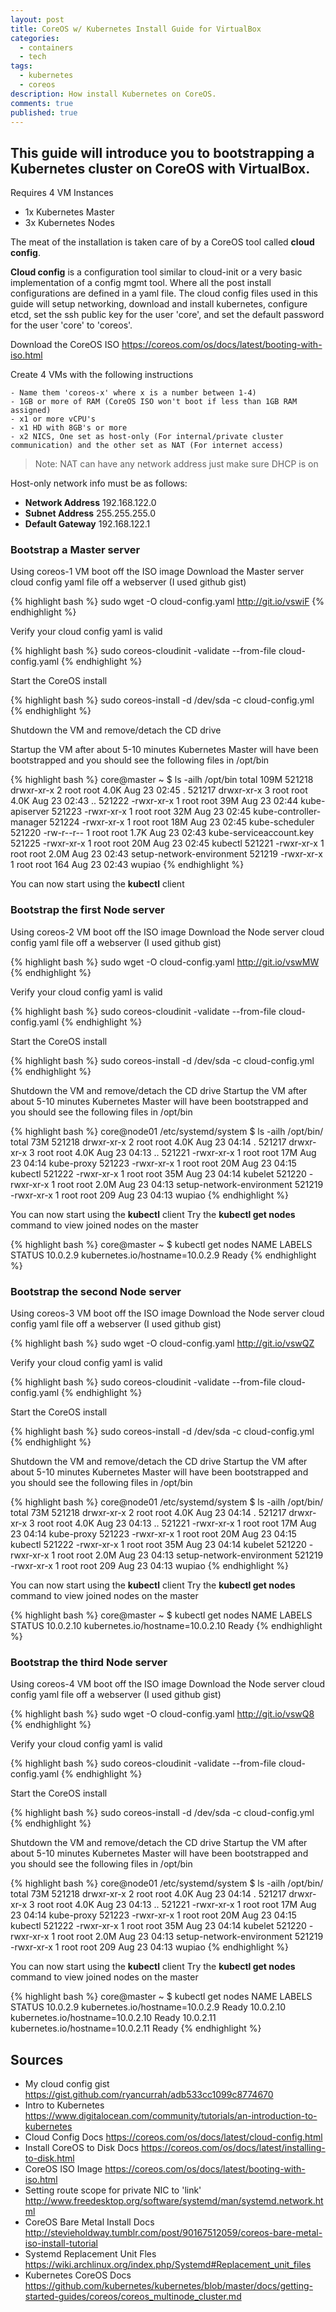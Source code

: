 ```yaml
---
layout: post
title: CoreOS w/ Kubernetes Install Guide for VirtualBox
categories: 
  - containers
  - tech
tags: 
  - kubernetes
  - coreos
description: How install Kubernetes on CoreOS.
comments: true
published: true
---
```




## This guide will introduce you to bootstrapping a Kubernetes cluster on CoreOS with VirtualBox.

Requires 4 VM Instances

- 1x Kubernetes Master
- 3x Kubernetes Nodes

The meat of the installation is taken care of by a CoreOS tool called **cloud config**.

**Cloud config** is a configuration tool similar to cloud-init or a very basic implementation of a config mgmt tool.  Where all the post install configurations are defined in a yaml file. The cloud config files used in this guide will setup networking, download and install kubernetes, configure etcd, set the ssh public key for the user 'core', and set the default password for the user 'core' to 'coreos'.

Download the CoreOS ISO <https://coreos.com/os/docs/latest/booting-with-iso.html>

Create 4 VMs with the following instructions

    - Name them 'coreos-x' where x is a number between 1-4)
    - 1GB or more of RAM (CoreOS ISO won't boot if less than 1GB RAM assigned)
    - x1 or more vCPU's
    - x1 HD with 8GB's or more
    - x2 NICS, One set as host-only (For internal/private cluster communication) and the other set as NAT (For internet access)


> Note: 
> NAT can have any network address just make sure DHCP is on

Host-only network info must be as follows:

- **Network Address** 192.168.122.0
- **Subnet Address** 255.255.255.0
- **Default Gateway** 192.168.122.1


### Bootstrap a Master server

Using coreos-1 VM boot off the ISO image
Download the Master server cloud config yaml file off a webserver (I used github gist)

{% highlight bash %}
sudo wget -O cloud-config.yaml http://git.io/vswiF
{% endhighlight %}


Verify your cloud config yaml is valid
    
{% highlight bash %}
sudo coreos-cloudinit -validate --from-file cloud-config.yaml
{% endhighlight %}
    
    
Start the CoreOS install
    
{% highlight bash %}
sudo coreos-install -d /dev/sda -c cloud-config.yml
{% endhighlight %}

Shutdown the VM and remove/detach the CD drive

Startup the VM after about 5-10 minutes Kubernetes Master will have been bootstrapped and you should see the following files in /opt/bin

{% highlight bash %}
core@master ~ $ ls -ailh /opt/bin
total 109M
521218 drwxr-xr-x 2 root root 4.0K Aug 23 02:45 .
521217 drwxr-xr-x 3 root root 4.0K Aug 23 02:43 ..
521222 -rwxr-xr-x 1 root root  39M Aug 23 02:44 kube-apiserver
521223 -rwxr-xr-x 1 root root  32M Aug 23 02:45 kube-controller-manager
521224 -rwxr-xr-x 1 root root  18M Aug 23 02:45 kube-scheduler
521220 -rw-r--r-- 1 root root 1.7K Aug 23 02:43 kube-serviceaccount.key
521225 -rwxr-xr-x 1 root root  20M Aug 23 02:45 kubectl
521221 -rwxr-xr-x 1 root root 2.0M Aug 23 02:43 setup-network-environment
521219 -rwxr-xr-x 1 root root  164 Aug 23 02:43 wupiao
{% endhighlight %}


You can now start using the **kubectl** client


### Bootstrap the first Node server
Using coreos-2 VM boot off the ISO image
Download the Node server cloud config yaml file off a webserver (I used github gist)
    
{% highlight bash %}
sudo wget -O cloud-config.yaml http://git.io/vswMW
{% endhighlight %}


Verify your cloud config yaml is valid

{% highlight bash %}
sudo coreos-cloudinit -validate --from-file cloud-config.yaml
{% endhighlight %}


Start the CoreOS install
    
{% highlight bash %}
sudo coreos-install -d /dev/sda -c cloud-config.yml
{% endhighlight %}


Shutdown the VM and remove/detach the CD drive
Startup the VM after about 5-10 minutes Kubernetes Master will have been bootstrapped and you should see the following files in /opt/bin
    
{% highlight bash %}
core@node01 /etc/systemd/system $ ls -ailh /opt/bin/
total 73M
521218 drwxr-xr-x 2 root root 4.0K Aug 23 04:14 .
521217 drwxr-xr-x 3 root root 4.0K Aug 23 04:13 ..
521221 -rwxr-xr-x 1 root root  17M Aug 23 04:14 kube-proxy
521223 -rwxr-xr-x 1 root root  20M Aug 23 04:15 kubectl
521222 -rwxr-xr-x 1 root root  35M Aug 23 04:14 kubelet
521220 -rwxr-xr-x 1 root root 2.0M Aug 23 04:13 setup-network-environment
521219 -rwxr-xr-x 1 root root  209 Aug 23 04:13 wupiao
{% endhighlight %}



You can now start using the **kubectl** client
Try the **kubectl get nodes** command to view joined nodes on the master

{% highlight bash %}
core@master ~ $ kubectl get nodes
NAME       LABELS                            STATUS
10.0.2.9   kubernetes.io/hostname=10.0.2.9   Ready
{% endhighlight %}


### Bootstrap the second Node server
Using coreos-3 VM boot off the ISO image
Download the Node server cloud config yaml file off a webserver (I used github gist)
    
{% highlight bash %}
sudo wget -O cloud-config.yaml http://git.io/vswQZ

Verify your cloud config yaml is valid
    
{% highlight bash %}
sudo coreos-cloudinit -validate --from-file cloud-config.yaml
{% endhighlight %}
    

Start the CoreOS install

{% highlight bash %}
sudo coreos-install -d /dev/sda -c cloud-config.yml
{% endhighlight %}

    
Shutdown the VM and remove/detach the CD drive
Startup the VM after about 5-10 minutes Kubernetes Master will have been bootstrapped and you should see the following files in /opt/bin
    
{% highlight bash %}
core@node01 /etc/systemd/system $ ls -ailh /opt/bin/
total 73M
521218 drwxr-xr-x 2 root root 4.0K Aug 23 04:14 .
521217 drwxr-xr-x 3 root root 4.0K Aug 23 04:13 ..
521221 -rwxr-xr-x 1 root root  17M Aug 23 04:14 kube-proxy
521223 -rwxr-xr-x 1 root root  20M Aug 23 04:15 kubectl
521222 -rwxr-xr-x 1 root root  35M Aug 23 04:14 kubelet
521220 -rwxr-xr-x 1 root root 2.0M Aug 23 04:13 setup-network-environment
521219 -rwxr-xr-x 1 root root  209 Aug 23 04:13 wupiao
{% endhighlight %}

    
You can now start using the **kubectl** client
Try the **kubectl get nodes** command to view joined nodes on the master
    
    
{% highlight bash %}
core@master ~ $ kubectl get nodes
NAME       LABELS                            STATUS
10.0.2.10   kubernetes.io/hostname=10.0.2.10   Ready
{% endhighlight %}


### Bootstrap the third Node server
Using coreos-4 VM boot off the ISO image
Download the Node server cloud config yaml file off a webserver (I used github gist)
    
{% highlight bash %}
sudo wget -O cloud-config.yaml http://git.io/vswQ8
{% endhighlight %}
    
    
Verify your cloud config yaml is valid

{% highlight bash %}
sudo coreos-cloudinit -validate --from-file cloud-config.yaml
{% endhighlight %}

    
Start the CoreOS install

{% highlight bash %}
sudo coreos-install -d /dev/sda -c cloud-config.yml
{% endhighlight %}

    
Shutdown the VM and remove/detach the CD drive
Startup the VM after about 5-10 minutes Kubernetes Master will have been bootstrapped and you should see the following files in /opt/bin
    
{% highlight bash %}
core@node01 /etc/systemd/system $ ls -ailh /opt/bin/
total 73M
521218 drwxr-xr-x 2 root root 4.0K Aug 23 04:14 .
521217 drwxr-xr-x 3 root root 4.0K Aug 23 04:13 ..
521221 -rwxr-xr-x 1 root root  17M Aug 23 04:14 kube-proxy
521223 -rwxr-xr-x 1 root root  20M Aug 23 04:15 kubectl
521222 -rwxr-xr-x 1 root root  35M Aug 23 04:14 kubelet
521220 -rwxr-xr-x 1 root root 2.0M Aug 23 04:13 setup-network-environment
521219 -rwxr-xr-x 1 root root  209 Aug 23 04:13 wupiao
{% endhighlight %}

    
You can now start using the **kubectl** client
Try the **kubectl get nodes** command to view joined nodes on the master         
    
{% highlight bash %}
core@master ~ $ kubectl get nodes
NAME       LABELS                            STATUS
10.0.2.9   kubernetes.io/hostname=10.0.2.9   Ready
10.0.2.10   kubernetes.io/hostname=10.0.2.10   Ready
10.0.2.11   kubernetes.io/hostname=10.0.2.11   Ready
{% endhighlight %}



## Sources
- My cloud config gist <https://gist.github.com/ryancurrah/adb533cc1099c8774670>
- Intro to Kubernetes <https://www.digitalocean.com/community/tutorials/an-introduction-to-kubernetes>
- Cloud Config Docs <https://coreos.com/os/docs/latest/cloud-config.html>
- Install CoreOS to Disk Docs <https://coreos.com/os/docs/latest/installing-to-disk.html>
- CoreOS ISO Image <https://coreos.com/os/docs/latest/booting-with-iso.html>
- Setting route scope for private NIC to 'link' <http://www.freedesktop.org/software/systemd/man/systemd.network.html>
- CoreOS Bare Metal Install Docs <http://stevieholdway.tumblr.com/post/90167512059/coreos-bare-metal-iso-install-tutorial>
- Systemd Replacement Unit Fles <https://wiki.archlinux.org/index.php/Systemd#Replacement_unit_files>
- Kubernetes CoreOS Docs <https://github.com/kubernetes/kubernetes/blob/master/docs/getting-started-guides/coreos/coreos_multinode_cluster.md>
